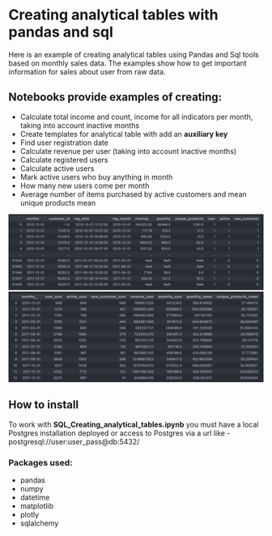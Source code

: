 # Creating analytical tables with pandas and sql

Here is an example of creating analytical tables using Pandas and Sql tools based on monthly sales data.
The examples show how to get important information for sales about user from raw data.


## Notebooks provide examples of creating:

* Сalculate total income and count, income for all indicators per month, taking into account inactive months
* Create templates for analytical table with add an **auxiliary key**
* Find user registration date
* Сalculate revenue per user (taking into account inactive months)
* Сalculate registered users
* Сalculate active users
* Mark active users who buy anything in month
* How many new users come per month
* Average number of items purchased by active customers and mean unique products mean

<p align="center">
  <img src="./img/at_1.png" alt="At_1" width="738">

  <img src="./img/at_2.png" alt="At_2" width="738">
</p>

## How to install
To work with **SQL_Creating_analytical_tables.ipynb** you must have a local Postgres installation deployed or
access to Postgres via a url like - postgresql://user:user_pass@db:5432/

### Packages used:
* pandas
* numpy
* datetime
* matplotlib
* plotly
* sqlalchemy